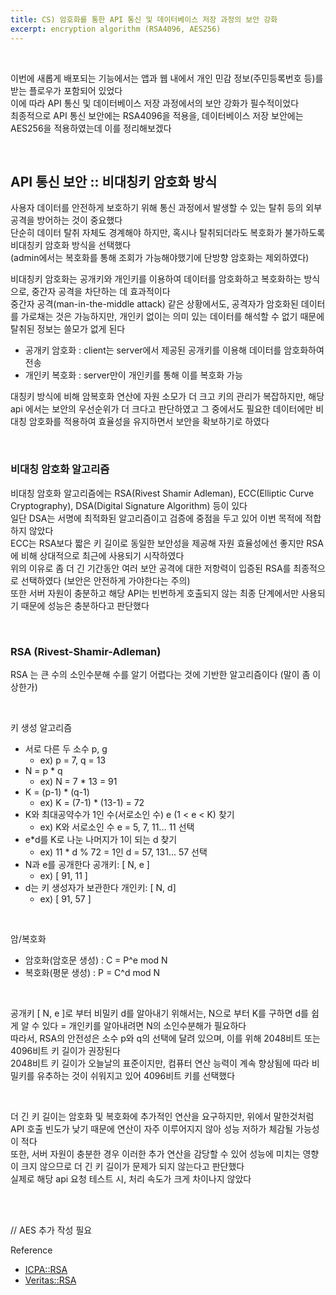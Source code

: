 ```yaml
---
title: CS) 암호화를 통한 API 통신 및 데이터베이스 저장 과정의 보안 강화
excerpt: encryption algorithm (RSA4096, AES256)
---
```


<br/>

이번에 새롭게 배포되는 기능에서는 앱과 웹 내에서 개인 민감 정보(주민등록번호 등)를 받는 플로우가 포함되어 있었다     
이에 따라 API 통신 및 데이터베이스 저장 과정에서의 보안 강화가 필수적이었다        
최종적으로 API 통신 보안에는 RSA4096을 적용을, 데이터베이스 저장 보안에는 AES256을 적용하였는데 이를 정리해보겠다      

<br/>

## API 통신 보안 :: 비대칭키 암호화 방식
사용자 데이터를 안전하게 보호하기 위해 통신 과정에서 발생할 수 있는 탈취 등의 외부 공격을 방어하는 것이 중요했다    
단순히 데이터 탈취 자체도 경계해야 하지만, 혹시나 탈취되더라도 복호화가 불가하도록 비대칭키 암호화 방식을 선택했다     
(admin에서는 복호화를 통해 조회가 가능해야했기에 단방향 암호화는 제외하였다)       

비대칭키 암호화는 공개키와 개인키를 이용하여 데이터를 암호화하고 복호화하는 방식으로, 중간자 공격을 차단하는 데 효과적이다   
중간자 공격(man-in-the-middle attack) 같은 상황에서도, 공격자가 암호화된 데이터를 가로채는 것은 가능하지만, 개인키 없이는 의미 있는 데이터를 해석할 수 없기 때문에 탈취된 정보는 쓸모가 없게 된다   

- 공개키 암호화 : client는 server에서 제공된 공개키를 이용해 데이터를 암호화하여 전송
- 개인키 복호화 : server만이 개인키를 통해 이를 복호화 가능

대칭키 방식에 비해 암복호화 연산에 자원 소모가 더 크고 키의 관리가 복잡하지만, 해당 api 에서는 보안의 우선순위가 더 크다고 판단하였고 그 중에서도 필요한 데이터에만 비대칭 암호화를 적용하여 효율성을 유지하면서 보안을 확보하기로 하였다   

<br/>

### 비대칭 암호화 알고리즘   
비대칭 암호화 알고리즘에는 RSA(Rivest Shamir Adleman), ECC(Elliptic Curve Cryptography), DSA(Digital Signature Algorithm) 등이 있다    
일단 DSA는 서명에 최적화된 알고리즘이고 검증에 중점을 두고 있어 이번 목적에 적합하지 않았다       
ECC는 RSA보다 짧은 키 길이로 동일한 보안성을 제공해 자원 효율성에선 좋지만 RSA에 비해 상대적으로 최근에 사용되기 시작하였다      
위의 이유로 좀 더 긴 기간동안 여러 보안 공격에 대한 저항력이 입증된 RSA를 최종적으로 선택하였다 (보안은 안전하게 가야한다는 주의)      
또한 서버 자원이 충분하고 해당 API는 빈번하게 호출되지 않는 최종 단계에서만 사용되기 때문에 성능은 충분하다고 판단했다   

<br/>

### RSA (Rivest-Shamir-Adleman)   
RSA 는 큰 수의 소인수분해 수를 알기 어렵다는 것에 기반한 알고리즘이다 (말이 좀 이상한가)    

<br/>

키 생성 알고리즘
- 서로 다른 두 소수 p, g
  - ex) p = 7, q = 13 
- N = p * q
  - ex) N = 7 * 13 = 91
- K = (p-1) * (q-1)
  - ex) K = (7-1) * (13-1) = 72
- K와 최대공약수가 1인 수(서로소인 수) e (1 < e < K) 찾기
  - ex) K와 서로소인 수 e = 5, 7, 11... 11 선택
- e*d를 K로 나눈 나머지가 1이 되는 d 찾기
  - ex) 11 * d % 72 = 1인 d = 57, 131... 57 선택
- N과 e를 공개한다 공개키: [ N, e ]
  - ex) [ 91, 11 ] 
- d는 키 생성자가 보관한다 개인키: [ N, d]
  - ex) [ 91, 57 ]

<br/>

암/복호화
- 암호화(암호문 생성) : C = P^e mod N
- 복호화(평문 생성) : P = C^d mod N      

<br/>

공개키 [ N, e ]로 부터 비밀키 d를 알아내기 위해서는, N으로 부터 K를 구하면 d를 쉽게 알 수 있다 = 개인키를 알아내려면 N의 소인수분해가 필요하다     
따라서, RSA의 안전성은 소수 p와 q의 선택에 달려 있으며, 이를 위해 2048비트 또는 4096비트 키 길이가 권장된다    
2048비트 키 길이가 오늘날의 표준이지만, 컴퓨터 연산 능력이 계속 향상됨에 따라 비밀키를 유추하는 것이 쉬워지고 있어 4096비트 키를 선택했다   

<br/>

더 긴 키 길이는 암호화 및 복호화에 추가적인 연산을 요구하지만, 위에서 말한것처럼 API 호출 빈도가 낮기 때문에 연산이 자주 이루어지지 않아 성능 저하가 체감될 가능성이 적다         
또한, 서버 자원이 충분한 경우 이러한 추가 연산을 감당할 수 있어 성능에 미치는 영향이 크지 않으므로 더 긴 키 길이가 문제가 되지 않는다고 판단했다      
실제로 해당 api 요청 테스트 시, 처리 속도가 크게 차이나지 않았다    

<br/><br/>

// AES 추가 작성 필요

Reference     
- [ICPA::RSA](https://www.youtube.com/watch?v=kGUlfVpIfaQ)
- [Veritas::RSA](https://www.veritas.com/ko/kr/information-center/rsa-encryption)

<br/>
